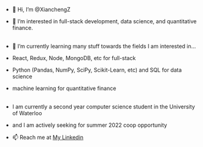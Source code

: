 - 👋 Hi, I’m @XianchengZ
- 👀 I’m interested in full-stack development, data science, and quantitative finance. 
<br>    </br>
- 🌱 I’m currently learning many stuff towards the fields I am interested in...
- React, Redux, Node, MongoDB, etc for full-stack
- Python (Pandas, NumPy, SciPy, Scikit-Learn, etc) and SQL for data science
- machine learning for quantitative finance
<br>    </br>

- I am currently a second year computer science student in the University of Waterloo
- and I am actively seeking for summer 2022 coop opportunity
- 📫  Reach me at <a href="https://www.linkedin.com/in/xiancheng-andrew-zang-4178b61b5/" target="_top">My Linkedin</a>


<!---
XianchengZ/XianchengZ is a ✨ special ✨ repository because its `README.md` (this file) appears on your GitHub profile.
You can click the Preview link to take a look at your changes.
--->

